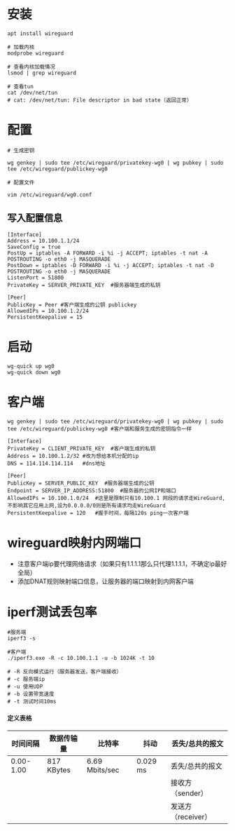 # 安装
```shell
apt install wireguard

# 加载内核
modprobe wireguard

# 查看内核加载情况
lsmod | grep wireguard

# 查看tun
cat /dev/net/tun
# cat: /dev/net/tun: File descriptor in bad state（返回正常）
```

# 配置
```shell
# 生成密钥

wg genkey | sudo tee /etc/wireguard/privatekey-wg0 | wg pubkey | sudo tee /etc/wireguard/publickey-wg0
```
```shell
# 配置文件

vim /etc/wireguard/wg0.conf
```
## 写入配置信息
```
[Interface]
Address = 10.100.1.1/24
SaveConfig = true
PostUp = iptables -A FORWARD -i %i -j ACCEPT; iptables -t nat -A POSTROUTING -o eth0 -j MASQUERADE
PostDown = iptables -D FORWARD -i %i -j ACCEPT; iptables -t nat -D POSTROUTING -o eth0 -j MASQUERADE
ListenPort = 51800
PrivateKey = SERVER_PRIVATE_KEY  #服务器端生成的私钥

[Peer]
PublicKey = Peer #客户端生成的公钥 publickey
AllowedIPs = 10.100.1.2/24
PersistentKeepalive = 15
```

# 启动
```shell
wg-quick up wg0
wg-quick down wg0
```


# 客户端
```
wg genkey | sudo tee /etc/wireguard/privatekey-wg0 | wg pubkey | sudo tee /etc/wireguard/publickey-wg0 #客户端和服务生成的密钥指令一样

[Interface]
PrivateKey = CLIENT_PRIVATE_KEY  #客户端生成的私钥
Address = 10.100.1.2/32 #改为想给本机分配的ip
DNS = 114.114.114.114   #dns地址

[Peer]
PublicKey = SERVER_PUBLIC_KEY  #服务器端生成的公钥
Endpoint = SERVER_IP_ADDRESS:51800  #服务器的公网IP和端口
AllowedIPs = 10.100.1.0/24	#这里是限制只有10.100.1 网段的请求走WireGuard,不影响其它应用上网,设为0.0.0.0/0则是所有请求均走WireGuard
PersistentKeepalive = 120	#握手时间，每隔120s ping一次客户端

```


# wireguard映射内网端口
+ 注意客户端ip要代理网络请求（如果只有1.1.1.1那么只代理1.1.1.1，不确定ip最好全局）
+ 添加DNAT规则映射端口信息，让服务器的端口映射到内网客户端

# iperf测试丢包率
```shell
#服务端
iperf3 -s
```

```shell
#客户端
./iperf3.exe -R -c 10.100.1.1 -u -b 1024K -t 10

# -R 反向模式运行（服务器发送，客户端接收）
# -c 服务端ip
# -u 使用UDP
# -b 设置带宽速度
# -t 测试时间10ms

```

#### 定义表格

|时间间隔|数据传输量|比特率|抖动|丢失/总共的报文|
|----|----|----|----|----|
|0.00-1.00|817 KBytes|6.69 Mbits/sec| 0.029 ms|丢失/总共的报文 
|||||接收方（sender）
|||||发送方（receiver）

